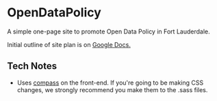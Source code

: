 OpenDataPolicy
==============

A simple one-page site to promote Open Data Policy in Fort Lauderdale.

Initial outline of site plan is on [Google Docs.](https://docs.google.com/a/codeforamerica.org/document/d/11Bay_yJPphLQn8JnjUvYd6-gciAKPYR-4XDcpSSJ348/edit)

## Tech Notes
- Uses [compass](http://compass-style.org/) on the front-end. If you're going to be making CSS changes, we strongly recommend you make them to the .sass files.
